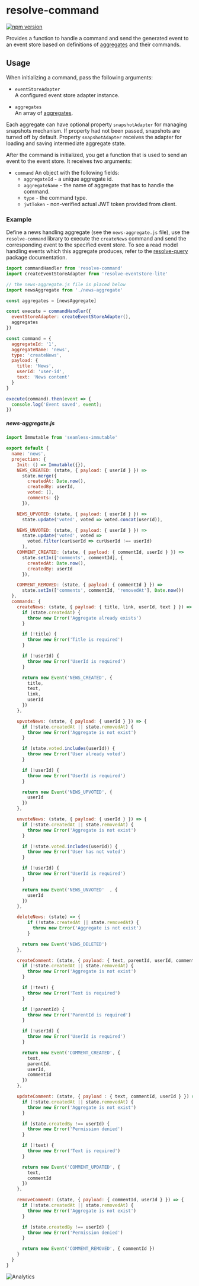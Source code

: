 # **resolve-command**
[![npm version](https://badge.fury.io/js/resolve-command.svg)](https://badge.fury.io/js/resolve-command)

Provides a function to handle a command and send the generated event to an event store based on definitions of [aggregates](../resolve-scripts/src/template#aggregates-and-read-models-) and their commands. 

## Usage
When initializing a command, pass the following arguments:

* `eventStoreAdapter`  
	A configured event store adapter instance.
	
* `aggregates`  
	An array of [aggregates](../resolve-scripts/src/template#aggregates-and-read-models-).  

Each aggregate can have optional property `snapshotAdapter` for managing snapshots mechanism. If property had not been passed, snapshots are turned off by default.
Property `snapshotAdapter` receives the adapter for loading and saving intermediate aggregate state.


After the command is initialized, you get a function that is used to send an event to the event store. It receives two arguments:
* `command`
	An object with the following fields:
	* `aggregateId` - a unique aggregate id.
	* `aggregateName` - the name of aggregate that has to handle the command.
	* `type` - the command type.
	* `jwtToken` - non-verified actual JWT token provided from client.

### Example
Define a news handling aggregate (see the  `news-aggregate.js` file), use the `resolve-command` library to execute the `createNews` command and send the corresponding event to the specified event store. To see a read model handling events which this aggregate produces, refer to the [resolve-query](../resolve-query#example) package documentation.

```js
import commandHandler from 'resolve-command'
import createEventStoreAdapter from 'resolve-eventstore-lite'

// the news-aggregate.js file is placed below
import newsAggregate from './news-aggregate'

const aggregates = [newsAggregate]

const execute = commandHandler({
  eventStoreAdapter: createEventStoreAdapter(),
  aggregates
})

const command = {
  aggregateId: '1',
  aggregateName: 'news',
  type: 'createNews',
  payload: {
    title: 'News',
    userId: 'user-id',
    text: 'News content'
  }
}

execute(command).then(event => {
  console.log('Event saved', event);
})
```

##### news-aggregate.js
```js
import Immutable from 'seamless-immutable'

export default {
  name: 'news',
  projection: {
    Init: () => Immutable({}),
    NEWS_CREATED: (state, { payload: { userId } }) =>
      state.merge({
        createdAt: Date.now(),
        createdBy: userId,
        voted: [],
        comments: {}
      }),

    NEWS_UPVOTED: (state, { payload: { userId } }) =>
      state.update('voted', voted => voted.concat(userId)),

    NEWS_UNVOTED: (state, { payload: { userId } }) =>
      state.update('voted', voted =>
        voted.filter(curUserId => curUserId !== userId)
      ),
    COMMENT_CREATED: (state, { payload: { commentId, userId } }) =>
      state.setIn(['comments', commentId], {
        createdAt: Date.now(),
        createdBy: userId
      }),

    COMMENT_REMOVED: (state, { payload: { commentId } }) =>
      state.setIn(['comments', commentId, 'removedAt'], Date.now())
  },
  commands: {
    createNews: (state, { payload: { title, link, userId, text } }) => {
      if (state.createdAt) {
        throw new Error('Aggregate already exists')
      }

      if (!title) {
        throw new Error('Title is required')
      }

      if (!userId) {
        throw new Error('UserId is required')
      }

      return new Event('NEWS_CREATED', {
        title,
        text,
        link,
        userId
      })
    },

    upvoteNews: (state, { payload: { userId } }) => {
      if (!state.createdAt || state.removedAt) {
        throw new Error('Aggregate is not exist')
      }

      if (state.voted.includes(userId)) {
        throw new Error('User already voted')
      }

      if (!userId) {
        throw new Error('UserId is required')
      }

      return new Event('NEWS_UPVOTED', {
        userId
      })
    },

    unvoteNews: (state, { payload: { userId } }) => {
      if (!state.createdAt || state.removedAt) {
        throw new Error('Aggregate is not exist')
      }

      if (!state.voted.includes(userId)) {
        throw new Error('User has not voted')
      }

      if (!userId) {
        throw new Error('UserId is required')
      }

      return new Event('NEWS_UNVOTED'  , {
        userId
      })
    },

    deleteNews: (state) => {
        if (!state.createdAt || state.removedAt) {
          throw new Error('Aggregate is not exist')
        }

      return new Event('NEWS_DELETED')
    },

    createComment: (state, { payload: { text, parentId, userId, commentId } }) => {
      if (!state.createdAt || state.removedAt) {
        throw new Error('Aggregate is not exist')
      }

      if (!text) {
        throw new Error('Text is required')
      }

      if (!parentId) {
        throw new Error('ParentId is required')
      }

      if (!userId) {
        throw new Error('UserId is required')
      }

      return new Event('COMMENT_CREATED', {
        text,
        parentId,
        userId,
        commentId
      })
    },

    updateComment: (state, { payload : { text, commentId, userId } }) => {
      if (!state.createdAt || state.removedAt) {
        throw new Error('Aggregate is not exist')
      }

      if (state.createdBy !== userId) {
        throw new Error('Permission denied')
      }

      if (!text) {
        throw new Error('Text is required')
      }

      return new Event('COMMENT_UPDATED', {
        text,
        commentId
      })
    },

    removeComment: (state, { payload: { commentId, userId } }) => {
      if (!state.createdAt || state.removedAt) {
        throw new Error('Aggregate is not exist')
      }

      if (state.createdBy !== userId) {
        throw new Error('Permission denied')
      }

      return new Event('COMMENT_REMOVED', { commentId })
    }
  }
}
```

![Analytics](https://ga-beacon.appspot.com/UA-118635726-1/packages-resolve-command-readme?pixel)
